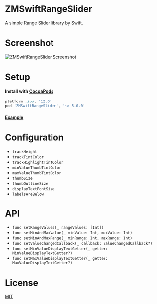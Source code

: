 # ZMSwiftRangeSlider
A simple Range Slider library by Swift.

# Screenshot

![ZMSwiftRangeSlider Screenshot](Screenshot.gif)

# Setup

#### Install with [CocoaPods](http://cocoapods.org/)

```ruby
platform :ios, '12.0'
pod 'ZMSwiftRangeSlider', '~> 5.0.0'
```

#### [Example](Example/Example/ViewController.swift)

# Configuration

* `trackHeight`
* `trackTintColor`
* `trackHighlightTintColor`
* `minValueThumbTintColor`
* `maxValueThumbTintColor`
* `thumbSize`
* `thumbOutlineSize`
* `displayTextFontSize`
* `labelsAreBelow`

# API

* `func setRangeValues(_ rangeValues: [Int])`
* `func setMinAndMaxValue(_ minValue: Int, maxValue: Int)`
* `func setMinAndMaxRange(_ minRange: Int, maxRange: Int)`
* `func setValueChangedCallback(_ callback: ValueChangedCallback?)`
* `func setMinValueDisplayTextGetter(_ getter: MinValueDisplayTextGetter?)`
* `func setMaxValueDisplayTextGetter(_ getter: MaxValueDisplayTextGetter?)`

# License

[MIT](LICENSE)